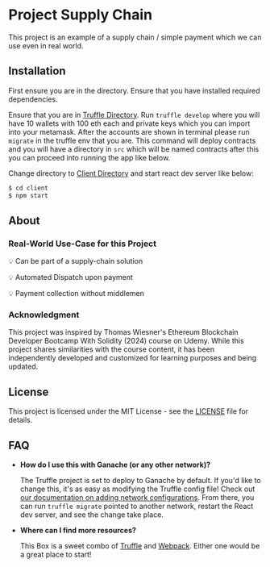 # Project Supply Chain

This project is an example of a supply chain / simple payment which we can use even in real world.

## Installation

First ensure you are in the directory. Ensure that you have installed required dependencies.

Ensure that you are in [Truffle Directory](./truffle). Run `truffle develop` where you will have 10 wallets with 100 eth each and private keys which you can import into your metamask. After the accounts are shown in terminal please run `migrate` in the truffle env that you are. This command will deploy contracts and you will have a directory in `src` which will be named contracts after this you can proceed into running the app like below.

Change directory to [Client Directory](./client) and start react dev server like below:

```sh
$ cd client
$ npm start
```

## About

### Real-World Use-Case for this Project
💡 Can be part of a supply-chain solution

💡 Automated Dispatch upon payment

💡 Payment collection without middlemen

### Acknowledgment
This project was inspired by Thomas Wiesner's Ethereum Blockchain Developer Bootcamp With Solidity (2024) course on Udemy.
While this project shares similarities with the course content, it has been independently developed and customized for learning purposes and being updated.

## License

This project is licensed under the MIT License - see the [LICENSE](LICENSE) file for details.

## FAQ

- __How do I use this with Ganache (or any other network)?__

  The Truffle project is set to deploy to Ganache by default. If you'd like to change this, it's as easy as modifying the Truffle config file! Check out [our documentation on adding network configurations](https://trufflesuite.com/docs/truffle/reference/configuration/#networks). From there, you can run `truffle migrate` pointed to another network, restart the React dev server, and see the change take place.

- __Where can I find more resources?__

  This Box is a sweet combo of [Truffle](https://trufflesuite.com) and [Webpack](https://webpack.js.org). Either one would be a great place to start!
